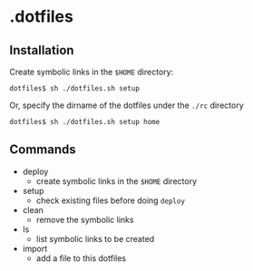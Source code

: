 .dotfiles
===============

Installation
-------------

Create symbolic links in the `$HOME` directory:

```console
dotfiles$ sh ./dotfiles.sh setup
```

Or, specify the dirname of the dotfiles under the `./rc` directory

```console
dotfiles$ sh ./dotfiles.sh setup home
```

Commands
----------------

- deploy
  - create symbolic links in the `$HOME` directory
- setup
  - check existing files before doing `deploy`
- clean
  - remove the symbolic links
- ls
  - list symbolic links to be created
- import
  - add a file to this dotfiles

<!--EOF-->